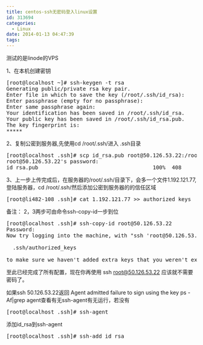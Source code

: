 ```yaml
---
title: centos-ssh无密码登入linux设置
id: 313694
categories:
  - Linux
date: 2014-01-13 04:47:39
tags:
---
```


测试的是linode的VPS

1、在本机创建密钥

<pre class="lang:sh decode:true " >[root@localhost ~]# ssh-keygen -t rsa
Generating public/private rsa key pair.
Enter file in which to save the key (/root/.ssh/id_rsa): 
Enter passphrase (empty for no passphrase): 
Enter same passphrase again: 
Your identification has been saved in /root/.ssh/id_rsa.
Your public key has been saved in /root/.ssh/id_rsa.pub.
The key fingerprint is:
*****
</pre> 

2、复制公密到服务器,先使用cd /root/.ssh/进入 .ssh目录

<pre class="lang:sh decode:true " >[root@localhost .ssh]# scp id_rsa.pub root@50.126.53.22:/root/.ssh/1.192.121.77
root@50.126.53.22's password: 
id_rsa.pub                                    100%  408     0.4KB/s   00:00  </pre> 

3、上一步上传完成后，在服务器的/root/.ssh/目录下，会多一个文件1.192.121.77,登陆服务器，cd /root/.ssh/然后添加公密到服务器的的信任区域

<pre class="lang:sh decode:true " >[root@li482-108 .ssh]# cat 1.192.121.77 &gt;&gt; authorized_keys</pre> 

备注： 2，3两步可由命令ssh-copy-id一步到位

<pre class="lang:default decode:true " >[root@localhost .ssh]# ssh-copy-id root@50.126.53.22
Password:
Now try logging into the machine, with "ssh 'root@50.126.53.22'", and check in:

  .ssh/authorized_keys

to make sure we haven't added extra keys that you weren't expecting.
</pre> 

至此已经完成了所有配置，现在你再使用 ssh root@50.126.53.22 应该就不需要密码了。

如果ssh 50.126.53.22返回 Agent admitted failure to sign using the key
ps -Af|grep agent查看有无ssh-agent有无运行，若没有

<pre class="lang:sh decode:true " >[root@localhost .ssh]# ssh-agent</pre> 

添加id_rsa到ssh-agent

<pre class="lang:sh decode:true " >[root@localhost .ssh]# ssh-add id_rsa</pre> 